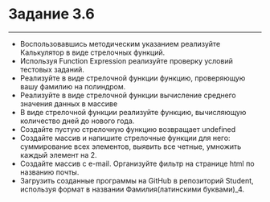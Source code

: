 # Задание 3.6

---

- Воспользовавшись методическим указанием реализуйте Калькулятор в виде стрелочных функций.
- Используя Function Expression реализуйте проверку условий тестовых заданий.
- Реализуйте в виде стрелочной функции функцию, проверяющую вашу фамилию на полиндром.
- Реализуйте в виде стрелочной функции вычисление среднего значения данных в массиве
- В виде стрелочной функции реализуйте функцию, вычисляющую количество дней до нового года.
- Создайте пустую стрелочную функцию возвращает undefined
- Создайте массив и напишите стрелочные функции для него: суммирование всех элементов, выявить все четные, умножить
  каждый элемент на 2.
- Создайте массив с e-mail. Организуйте фильтр на странице html по названию почты.
- Загрузить созданные программы на GitHub в репозиторий Student, используя формат в названии Фамилия(латинскими
  буквами)_4.